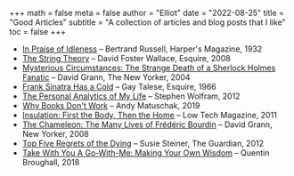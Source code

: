 +++
math = false 
meta = false
author = "Elliot"
date = "2022-08-25"
title = "Good Articles"
subtitle = "A collection of articles and blog posts that I like"
toc = false
+++

- [In Praise of Idleness](https://harpers.org/archive/1932/10/in-praise-of-idleness/) – Bertrand Russell, Harper's Magazine, 1932
- [The String Theory](https://www.esquire.com/sports/a5151/the-string-theory-david-foster-wallace/) – David Foster Wallace, Esquire, 2008
- [Mysterious Circumstances: The Strange Death of a Sherlock Holmes Fanatic](https://www.newyorker.com/magazine/2004/12/13/mysterious-circumstances) – David Grann, The New Yorker, 2004
- [Frank Sinatra Has a Cold](https://www.esquire.com/news-politics/a638/frank-sinatra-has-a-cold-gay-talese/) – Gay Talese, Esquire, 1966
- [The Personal Analytics of My Life](https://writings.stephenwolfram.com/2012/03/the-personal-analytics-of-my-life/) – Stephen Wolfram, 2012
- [Why Books Don't Work](https://andymatuschak.org/books/) – Andy Matuschak, 2019
- [Insulation: First the Body, Then the Home](https://solar.lowtechmagazine.com/2011/02/body-insulation-thermal-underwear.html) – Low Tech Magazine, 2011
- [The Chameleon: The Many Lives of Frédéric Bourdin](https://www.newyorker.com/magazine/2008/08/11/the-chameleon-annals-of-crime-david-grann) – David Grann, New Yorker, 2008
- [Top Five Regrets of the Dying](https://www.theguardian.com/lifeandstyle/2012/feb/01/top-five-regrets-of-the-dying?cat=lifeandstyle&type=article) – Susie Steiner, The Guardian, 2012
- [Take With You A Go-With-Me: Making Your Own Wisdom](https://quentinbroughall.com/journal-entries/take-with-you-a-go-with-me-making-your-own-wisdom/) – Quentin Broughall, 2018